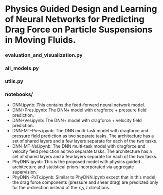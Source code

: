 
# Physics Guided Design and Learning of Neural Networks for Predicting Drag Force on Particle Suspensions in Moving Fluids.

### evaluation_and_visualization.py

### all_models.py

### utils.py

### notebooks/
- DNN.ipynb: This contains the feed-forward neural network model.
- DNN+Pres.ipynb: The DNN+ model with dragforce + pressure field prediction.
- DNN+Vel.ipynb:  The DNN+ model with dragforce + velocity field prediction.
- DNN-MT-Pres.ipynb: The DNN multi-task model with dragforce and pressure field prediction as two separate tasks. The architecture has a set
                      of shared layers and a few layers separate for each of the two tasks.
- DNN-MT-Vel.ipynb: The DNN multi-task model with dragforce and velocity field prediction as two separate tasks. The architecture has a set
                     of shared layers and a few layers separate for each of the two tasks.
- PhyDNN.ipynb: This is the proposed model with physics guided architecture and statistical priors incorporated via aggregate supervision.
- PhyDNN-PxTx.ipynb: Similar to PhyDNN.ipynb except that in this model, the drag force components (pressure and shear drag) are predicted only                              for the x-direction instead of the x,y,z directions.
